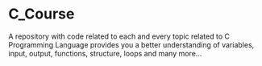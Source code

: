 # C_Course
A repository with code related to each and every topic related to C Programming Language provides you a better understanding of variables, input, output, functions, structure, loops and many more...
